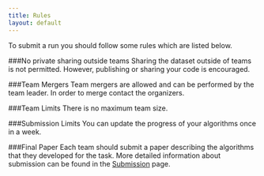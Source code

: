 ```yaml
---
title: Rules
layout: default
---
```

To submit a run you should follow some rules which are listed below.

###No private sharing outside teams
Sharing the dataset outside of teams is not permitted. However, publishing or sharing your code is encouraged.

###Team Mergers
Team mergers are allowed and can be performed by the team leader. In order to merge contact the organizers.

###Team Limits
There is no maximum team size.

###Submission Limits
You can update the progress of your algorithms once in a week.

###Final Paper
Each team should submit a paper describing the algorithms that they developed for the task. More detailed information about submission can be found in the [Submission](/submissions/) page.


